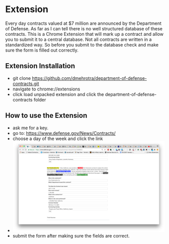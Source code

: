 # Extension 

Every day contracts valued at $7 million are announced by the Department of Defense. As far as I can tell there is no well structured database of these contracts. This is a Chrome Extension that will mark up a contract and allow you to submit it to a central database. Not all contracts are written in a standardized way. So before you submit to the database check and make sure the form is filled out correctly.   

## Extension Installation
  - git clone https://github.com/dmehrotra/department-of-defense-contracts.git 
  - navigate to chrome://extensions
  - click load unpacked extension and click the department-of-defense-contracts folder

## How to use the Extension
   - ask me for a key.  
   - go to: https://www.defense.gov/News/Contracts/
   - choose a day of the week and click the link
   - ![You should see something like this](../../readme-files/ext.png "Logo Title Text 1")
   - submit the form after making sure the fields are correct. 